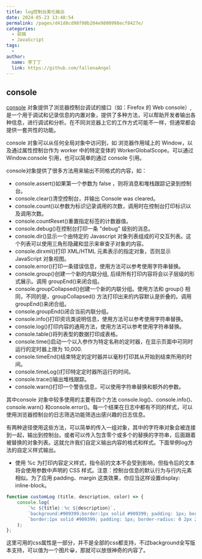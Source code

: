 ```yaml
---
title: log控制台美化输出
date: 2024-05-23 13:48:54
permalink: /pages/d41d8cd98f00b204e9800998ecf8427e/
categories:
  - 前端
  - JavaScript
tags:
  - 
author: 
  name: 李丁丁
  link: https://github.com/fallenaAngel
---
```


## console

[console](https://developer.mozilla.org/zh-CN/docs/Web/API/console) 对象提供了浏览器控制台调试的接口（如：Firefox 的 Web console）, 是一个用于调试和记录信息的内置对象，提供了多种方法，可以帮助开发者输出各种信息，进行调试和分析。在不同浏览器上它的工作方式可能不一样，但通常都会提供一套共性的功能。

console 对象可以从任何全局对象中访问到，如 浏览器作用域上的 Window，以及通过属性控制台作为 worker 中的特定变体的 WorkerGlobalScope。可以通过 Window.console 引用，也可以简单的通过 console 引用。

console对象提供了很多方法用来输出不同格式的内容，如：

* console.assert()如果第一个参数为 false ，则将消息和堆栈跟踪记录到控制台。
* console.clear()清空控制台，并输出 Console was cleared。
* console.count()以参数为标识记录调用的次数，调用时在控制台打印标识以及调用次数。
* console.countReset()重置指定标签的计数器值。
* console.debug()在控制台打印一条 "debug" 级别的消息。
* console.dir()显示一个由特定的 Javascript 对象列表组成的可交互列表。这个列表可以使用三角形隐藏和显示来审查子对象的内容。
* console.dirxml()打印 XML/HTML 元素表示的指定对象，否则显示 JavaScript 对象视图。
* console.error()打印一条错误信息，使用方法可以参考使用字符串替换。
* console.group()创建一个新的内联分组, 后续所有打印内容将会以子层级的形式展示。调用 groupEnd()来闭合组。
* console.groupCollapsed()创建一个新的内联分组。使用方法和 group() 相同，不同的是，groupCollapsed() 方法打印出来的内容默认是折叠的。调用groupEnd()来闭合组。
* console.groupEnd()闭合当前内联分组。
* console.info()打印资讯类说明信息，使用方法可以参考使用字符串替换。
* console.log()打印内容的通用方法，使用方法可以参考使用字符串替换。
* console.table()将列表型的数据打印成表格。
* console.time()启动一个以入参作为特定名称的定时器，在显示页面中可同时运行的定时器上限为 10,000.
* console.timeEnd()结束特定的定时器并以毫秒打印其从开始到结束所用的时间。
* console.timeLog()打印特定定时器所运行的时间。
* console.trace()输出堆栈跟踪。
* console.warn()打印一个警告信息，可以使用字符串替换和额外的参数。

其中console 对象中较多使用的主要有四个方法 console.log()、console.info()、console.warn() 和console.error()。每一个结果在日志中都有不同的样式，可以使用浏览器控制台的日志筛选功能筛选出感兴趣的日志信息。

有两种途径使用这些方法，可以简单的传入一组对象，其中的字符串对象会被连接到一起，输出到控制台。或者可以传入包含零个或多个的替换的字符串，后面跟着被替换的对象列表。这就允许我们自定义输出内容的格式和样式。下面举例log方法的自定义样式输出。

* 使用 %c 为打印内容定义样式，指令前的文本不会受到影响，但指令后的文本将会使用参数中声明的 CSS 样式。注意：控制台信息的默认行为与行内元素相似。为了应用 padding、margin 这类效果，你应当这样设置display: inline-block。

```js
function customLog (title, description, color) => {
    console.log(
        `%c ${title}：%c ${description}`,
        `background:#909399;border:1px solid #909399; padding: 1px; border-radius: 2px 0 0 2px; color: #fff;`,
        `border:1px solid #909399; padding: 1px; border-radius: 0 2px 2px 0; color: #909399;display: inline-block; padding: 0 8px;`
    );
};
```

这里可用的css属性是一部分，并不是全部的css都支持，不过background全写版本支持，可以值为一个图片😀，那就可以放很神奇的内容了。

